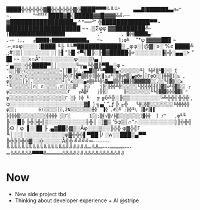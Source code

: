 ████╬╬╬╬╬╬▓█╬╬╬╬╬╬▓╬████▀▀▀╙╙╙^`      ▄▄▄█▓████████▄▄Θ=^      ~.         `"ⁿ²²²²
████▓█╣█████▓▓█▓▓▓╩╝⌐─              ▓█████████████████▄    ^               ⁿ══²"
╬█████████████▀▀¬                  ████████████████████               ¬¬   .▒Σφφ
▓▓████████╩-                `     ⌠█████████████████████            ,^       ,
▓╬╬█████▄-               .-─ ;,,   ╓█████╗█████████████▄   ⁿ¬      ];φ╩   `  "*φ
▓▓▓▓██▌¬              .⌐,≡≥φ░░░░  ]████ ╙╟ ╙╙▀████████████▒   ,,φφ░│@▓░»░   %≥
████╩               ,;#░▒│░░░░░░░ ░│╟▌"╟█   ≤▀╣█╠░╟█▓█████╬»░░░░░░░▐╬╬░▄▄░≥   "
█▌-¬              ░░x∩Å"░░░░░░░░░φ░░░▒\▄ ⌠    ┘▄▒▒░╬╬████▀││░░░░░╚╦▄╚╬▓╠▀█▄░φ
`⌐              "░░├▒░∩░░░░░░░░░░░░░»││█▌╠░.,▄▄█▒▒╜╙▀███▒▄∩░░░░░░░╙│ ╚╬╝▒╙█░░░
      Σ       ,φ░░░∩░ε░░░░░░░░░░░░░╠ó░Γ╠▓▀▒▒╣╬]▒╬░▌≥≤╙░╟▒╦M▒░▄φΘ∩│░ΓφQ░░╟╬╬▒]░≥
     ,        φ░░░░░│├░,░░░░░░░░░░│╛░"≤░░░░▄æ▒╬╩╚╠¼▓▄▄▒▒╣╫▓▓╟▒▓▓▓▓▓▓░░,░░╙╣▓▒░░≥
             "╙░░░░░░░│∩░ ε│░░░░,∩░│░░▒╜  ╠░Γ   j╠░╟╬╬╩╬░░░░░░╙╠╣╣╬╣╢╣╠▓▒∞╝╬▓▒░░
     ┌        φ░░░░░░░░░░░░░░░░░░░░░░Γ   ╓Å▒╛   j╬╠░      ╠░░░░░░░░░╙╚╣▓▓▓╬╬╬▓▓▒
     ⁿ       φ░░░░░░░░░░░░░░░░░░░░░Γ ░╠ ]╬ ╙  `   ╔     ╔δ╩╠░╠▒▒░░░░░░░░╚╩╬╬╢╬╬╬
 ,          φ░░░░░░░░░░░░░░░░░░░░▓▌  )   ╗▄' ",,ƒ ╠   ╓╬`   ╙╬░╬▒░░░░░░░░░╚╬╬╬╬╠
φ░░;        é)░░░░░│░,2N░░░░░░░░╫╬  ▐╬ ,#░╩ ;╠╬╙\ ⌠▓#╠▌▌     ╠╠╟╬▒░░░░░░░░░░╣╬╬╬
░░Γ░       1░░;▒╡√▒√╞▒░░░░░░░░]▓╬╬  ] /"   ,φ╙`╙   ╠░░█╠     ╠╬╠╬╣▒░░░░░░░░░░╫╬╢
░]▓▒       '5φ▒│∩"∩░░░░░░░░░░]║╬╬╣  ╠Θ   ⌠ φ       ▐░░█▌╟   ,▄▓██╬▓▒░Åφ░░░▒░░╠╬╬
φ▓╬╣Γ       ╙│░░│░░░░░░░░░░░φ▓╬╬╬▌▀██    |/       ░w░░███▒▄▀▀ ╠╬╠╠╬╬▓░░╬░░░░░Å╣╬
╝╝╝╝═-------╚╚╚╚╚╚╚╚╚╚╚╚╚╚╚╩╝╝╝╝╝╩═╚╩═---════---═╚╩╩╩╩╩▀▀▀╩════╩╩╩╝╝╝╩╩╩╩╩╩╩╩╩╝╝

# Now

- New side project tbd
- Thinking about developer experience + AI @stripe

